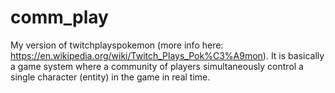 # comm_play
My version of twitchplayspokemon (more info here: https://en.wikipedia.org/wiki/Twitch_Plays_Pok%C3%A9mon). It is basically a game system where a community of players simultaneously control a single character (entity) in the game in real time.
